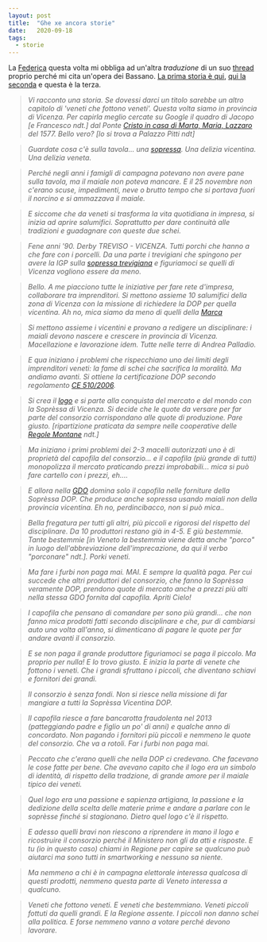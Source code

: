 ```yaml
---
layout: post
title:  "Ghe xe ancora storie"
date:   2020-09-18
tags:
  - storie
---
```


La [Federica](https://twitter.com/Lavvelenata) questa volta mi obbliga ad un'altra *traduzione* di un suo [thread](https://twitter.com/Lavvelenata/status/1306169352434208768?s=20) proprio perché mi cita un'opera dei Bassano. [La prima storia è qui](https://dataporn.me/2020/09/07/Ve-conto-na-storia.html), [qui la seconda](https://dataporn.me/2020/09/12/Ve-conto-naltra-storia.html) e questa è la terza.

> *Vi racconto una storia. Se dovessi darci un titolo sarebbe un altro capitolo di 'veneti che fottono veneti'. Questa volta siamo in provincia di Vicenza. Per capirla meglio cercate su Google il quadro di Jacopo [e Francesco ndt.] dal Ponte [Cristo in casa di Marta, Maria, Lazzaro](https://www.uffizi.it/opere/cristo-in-casa-di-marta-maria-e-lazzaro#:~:text=La%20scena%20raffigurata%20%C3%A8%20tratta,parola%20del%20Figlio%20di%20Dio.) del 1577. Bello vero? [lo si trova a Palazzo Pitti ndt]*

> *Guardate cosa c'è sulla tavola... una [sopressa](https://it.wikipedia.org/wiki/Sopressa_Vicentina). Una delizia vicentina. Una delizia veneta.*

> *Perché negli anni i famigli di campagna potevano non avere pane sulla tavola, ma il maiale non poteva mancare. E il 25 novembre non c'erano scuse, impedimenti, neve o brutto tempo che si portava fuori il norcino e si ammazzava il maiale.*

> *E siccome che da veneti si trasforma la vita quotidiana in impresa, si inizia ad aprire salumifici. Soprattutto per dare continuità alle tradizioni e guadagnare con queste due schei.*

> *Fene anni '90. Derby TREVISO - VICENZA. Tutti porchi che hanno a che fare con i porcelli. Da una parte i trevigiani che spingono per avere la IGP sulla [sopressa trevigiana](https://www.venetoagricoltura.org/upload/pubblicazioni/E455%20Atlante%20tradizionali/Sopressa%20trevigiana.pdf) e figuriamoci se quelli di Vicenza vogliono essere da meno.*

> *Bello. A me piacciono tutte le iniziative per fare rete d'impresa, collaborare tra imprenditori. Si mettono assieme 10 salumifici della zona di Vicenza con la missione di richiedere la DOP per quella vicentina. Ah no, mica siamo da meno di quelli della [Marca](https://it.wikipedia.org/wiki/Marca_Trevigiana#:~:text=Marca%20Trevigiana%20%C3%A8%20un'espressione,attorno%20alla%20citt%C3%A0%20di%20Treviso.a.)*

> *Si mettono assieme i vicentini e provano a redigere un disciplinare: i maiali devono nascere e crescere in provincia di Vicenza. Macellazione e lavorazione idem. Tutte nelle terre di Andrea Palladio.*

> *E qua iniziano i problemi che rispecchiano uno dei limiti degli imprenditori veneti: la fame di schei che sacrifica la moralità. Ma andiamo avanti. Si ottiene la certificazione DOP secondo regolamento [CE 510/2006](https://eur-lex.europa.eu/LexUriServ/LexUriServ.do?uri=OJ:L:2006:093:0012:0025:IT:PDF).*

> *Si crea il [logo](https://www.sopressavicentina.it/) e si parte alla conquista del mercato e del mondo con la Soprèssa di Vicenza. Si decide che le quote da versare per far parte del consorzio corrispondano alle quote di produzione. Pare giusto. [ripartizione praticata da sempre nelle cooperative delle [Regole Montane](https://www.regione.veneto.it/web/economia-e-sviluppo-montano/regole) ndt.]*

> *Ma iniziano i primi problemi dei 2-3 macelli autorizzati uno è di proprietà del capofila del consorzio... e il capofila (più grande di tutti) monopolizza il mercato praticando prezzi improbabili... mica si può fare cartello con i prezzi, eh....*

> *E allora nella [GDO](https://it.wikipedia.org/wiki/Grande_distribuzione_organizzata) domina solo il capofila nelle forniture della Soprèssa DOP. Che produce anche sopressa usando maiali non della provincia vicentina. Eh no, perdincibacco, non si può mica..*

> *Bella fregatura per tutti gli altri, più piccoli e rigorosi del rispetto del disciplinare. Da 10 produttori restano già in 4-5. E giù bestemmie. Tante bestemmie [in Veneto la bestemmia viene detta anche "porco" in luogo dell'abbreviazione dell'imprecazione, da qui il verbo "porconare" ndt.]. Porki veneti.*

> *Ma fare i furbi non paga mai. MAI. E sempre la qualità paga. Per cui succede che altri produttori del consorzio, che fanno la Soprèssa veramente DOP, prendono quote di mercato anche a prezzi più alti nella stessa GDO fornita dal capofila. Apriti Cielo!*

> *I capofila che pensano di comandare per sono più grandi... che non fanno mica prodotti fatti secondo disciplinare e che, pur di cambiarsi auto una volta all'anno, si dimenticano di pagare le quote per far andare avanti il consorzio.*

> *E se non paga il grande produttore figuriamoci se paga il piccolo. Ma proprio per nulla! E lo trovo giusto. E inizia la parte di venete che fottono i veneti. Che i grandi sfruttano i piccoli, che diventano schiavi e fornitori dei grandi.*

> *Il consorzio è senza fondi. Non si riesce nella missione di far mangiare a tutti la Soprèssa Vicentina DOP.*

> *Il capofila riesce a fare bancarotta fraudolenta nel 2013 (patteggiando padre e figlio un po' di anni) e qualche anno di concordato. Non pagando i fornitori più piccoli e nemmeno le quote del consorzio. Che va a rotoli. Far i furbi non paga mai.*

> *Peccato che c'erano quelli che nella DOP ci credevano. Che facevano le cose fatte per bene. Che avevano capito che il logo era un simbolo di identità, di rispetto della tradzione, di grande amore per il maiale tipico dei veneti.*

> *Quel logo era una passione e sapienza artigiana, la passione e la dedizione della scelta delle materie prime e andare a parlare con le soprèsse finché si stagionano. Dietro quel logo c'è il rispetto.*

> *E adesso quelli bravi non riescono a riprendere in mano il logo e ricostruire il consorzio perché il Ministero non gli da atti e risposte. E tu (io in questo caso) chiami in Regione per capire se qualcuno può aiutarci ma sono tutti in smartworking e nessuno sa niente.*

> *Ma nemmeno a chi è in campagna elettorale interessa qualcosa di questi prodotti, nemmeno questa parte di Veneto interessa a qualcuno.*

> *Veneti che fottono veneti. E veneti che bestemmiano. Veneti piccoli fottuti da quelli grandi. E la Regione assente. I piccoli non danno schei alla politica. E forse nemmeno vanno a votare perché devono lavorare.*
